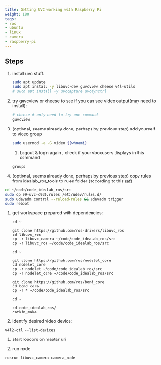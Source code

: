 ```yaml
---
title: Getting UVC working with Raspberry Pi
weight: 180
tags:
- ros
- ubuntu
- linux
- camera
- raspberry-pi
---
```


## Steps


1. install uvc stuff.

    ```bash
    sudo apt update
    sudo apt install -y libuvc-dev guvcview cheese v4l-utils
    # sudo apt install -y uvccapture uvcdynctrl
    ```

1. try guvcview or cheese to see if you can see video output(may need to install):

    ```bash
    # cheese # only need to try one command
    guvcview
    ```

1. (optional, seems already done, perhaps by previous step) add yourself to video group

      ```bash
      sudo usermod -a -G video $(whoami)
      ```

      1. Logout & login again , check if your vboxusers displays in this command

      ```
      groups
      ```


1. (optional, seems already done, perhaps by previous step)  copy rules from idealab_ros_tools to rules folder (according to this [ref](http://wiki.ros.org/libuvc_camera))

```bash
cd ~/code/code_idealab_ros/src
sudo cp 99-uvc-c930.rules /etc/udev/rules.d/
sudo udevadm control --reload-rules && udevadm trigger
sudo reboot
```

1. get workspace prepared with dependencies:

    ```
    cd ~

    git clone https://github.com/ros-drivers/libuvc_ros
    cd libuvc_ros
    cp -r libuvc_camera ~/code/code_idealab_ros/src
    cp -r libuvc_ros ~/code/code_idealab_ros/src

    cd ~

    git clone https://github.com/ros/nodelet_core
    cd nodelet_core
    cp -r nodelet ~/code/code_idealab_ros/src
    cp -r nodelet_core ~/code/code_idealab_ros/src

    git clone https://github.com/ros/bond_core
    cd bond_core
    cp -r * ~/code/code_idealab_ros/src

    cd ~

    cd code_idealab_ros/
    catkin_make
    ```

1. identify desired video device:

```
v4l2-ctl --list-devices
```

1. start roscore on master uri

1. run node

```
rosrun libuvc_camera camera_node
```

